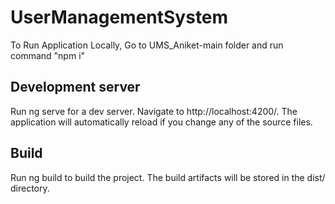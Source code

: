 # UserManagementSystem
To Run Application Locally, Go to UMS_Aniket-main folder and run command "npm i"

## Development server
Run ng serve for a dev server. Navigate to http://localhost:4200/. The application will automatically reload if you change any of the source files.

## Build
Run ng build to build the project. The build artifacts will be stored in the dist/ directory.
